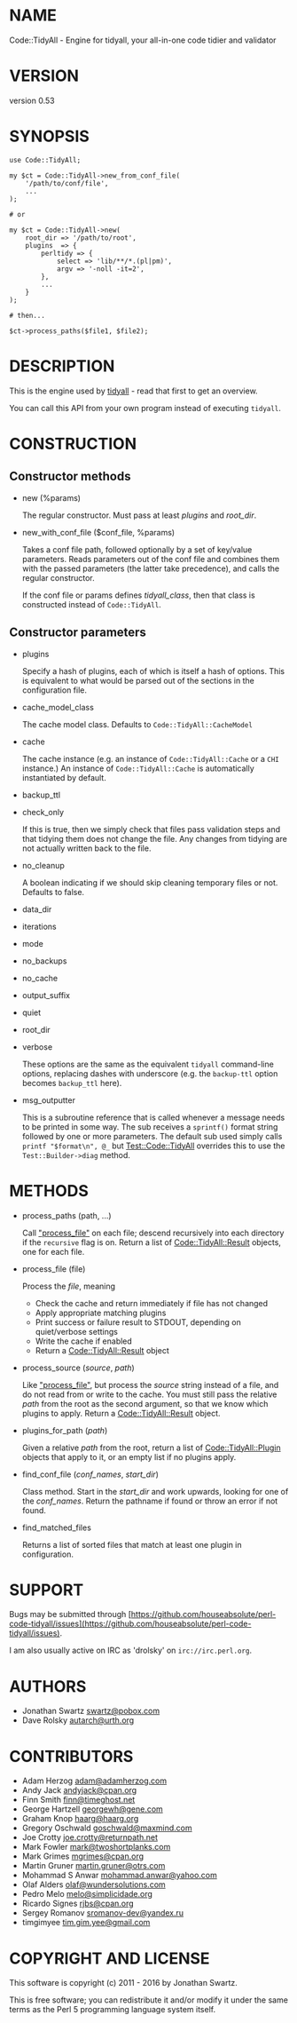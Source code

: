 # NAME

Code::TidyAll - Engine for tidyall, your all-in-one code tidier and validator

# VERSION

version 0.53

# SYNOPSIS

    use Code::TidyAll;

    my $ct = Code::TidyAll->new_from_conf_file(
        '/path/to/conf/file',
        ...
    );

    # or

    my $ct = Code::TidyAll->new(
        root_dir => '/path/to/root',
        plugins  => {
            perltidy => {
                select => 'lib/**/*.(pl|pm)',
                argv => '-noll -it=2',
            },
            ...
        }
    );

    # then...

    $ct->process_paths($file1, $file2);

# DESCRIPTION

This is the engine used by [tidyall](https://metacpan.org/pod/tidyall) - read that first to get an overview.

You can call this API from your own program instead of executing `tidyall`.

# CONSTRUCTION

## Constructor methods

- new (%params)

    The regular constructor. Must pass at least _plugins_ and _root\_dir_.

- new\_with\_conf\_file ($conf\_file, %params)

    Takes a conf file path, followed optionally by a set of key/value parameters.
    Reads parameters out of the conf file and combines them with the passed
    parameters (the latter take precedence), and calls the regular constructor.

    If the conf file or params defines _tidyall\_class_, then that class is
    constructed instead of `Code::TidyAll`.

## Constructor parameters

- plugins

    Specify a hash of plugins, each of which is itself a hash of options. This is
    equivalent to what would be parsed out of the sections in the configuration
    file.

- cache\_model\_class

    The cache model class. Defaults to `Code::TidyAll::CacheModel`

- cache

    The cache instance (e.g. an instance of `Code::TidyAll::Cache` or a `CHI`
    instance.) An instance of `Code::TidyAll::Cache` is automatically instantiated
    by default.

- backup\_ttl
- check\_only

    If this is true, then we simply check that files pass validation steps and that
    tidying them does not change the file. Any changes from tidying are not
    actually written back to the file.

- no\_cleanup

    A boolean indicating if we should skip cleaning temporary files or not.
    Defaults to false.

- data\_dir
- iterations
- mode
- no\_backups
- no\_cache
- output\_suffix
- quiet
- root\_dir
- verbose

    These options are the same as the equivalent `tidyall` command-line options,
    replacing dashes with underscore (e.g. the `backup-ttl` option becomes
    `backup_ttl` here).

- msg\_outputter

    This is a subroutine reference that is called whenever a message needs to be
    printed in some way. The sub receives a `sprintf()` format string followed by
    one or more parameters. The default sub used simply calls `printf "$format\n",
    @_` but [Test::Code::TidyAll](https://metacpan.org/pod/Test::Code::TidyAll) overrides this to use the `Test::Builder->diag` method.

# METHODS

- process\_paths (path, ...)

    Call ["process\_file"](#process_file) on each file; descend recursively into each directory if
    the `recursive` flag is on. Return a list of [Code::TidyAll::Result](https://metacpan.org/pod/Code::TidyAll::Result) objects,
    one for each file.

- process\_file (file)

    Process the _file_, meaning

    - Check the cache and return immediately if file has not changed
    - Apply appropriate matching plugins
    - Print success or failure result to STDOUT, depending on quiet/verbose settings
    - Write the cache if enabled
    - Return a [Code::TidyAll::Result](https://metacpan.org/pod/Code::TidyAll::Result) object

- process\_source (_source_, _path_)

    Like ["process\_file"](#process_file), but process the _source_ string instead of a file, and
    do not read from or write to the cache. You must still pass the relative
    _path_ from the root as the second argument, so that we know which plugins to
    apply. Return a [Code::TidyAll::Result](https://metacpan.org/pod/Code::TidyAll::Result) object.

- plugins\_for\_path (_path_)

    Given a relative _path_ from the root, return a list of
    [Code::TidyAll::Plugin](https://metacpan.org/pod/Code::TidyAll::Plugin) objects that apply to it, or an empty list if no
    plugins apply.

- find\_conf\_file (_conf\_names_, _start\_dir_)

    Class method. Start in the _start\_dir_ and work upwards, looking for one of
    the _conf\_names_. Return the pathname if found or throw an error if not found.

- find\_matched\_files

    Returns a list of sorted files that match at least one plugin in configuration.

# SUPPORT

Bugs may be submitted through
[https://github.com/houseabsolute/perl-code-tidyall/issues](https://github.com/houseabsolute/perl-code-tidyall/issues).

I am also usually active on IRC as 'drolsky' on `irc://irc.perl.org`.

# AUTHORS

- Jonathan Swartz <swartz@pobox.com>
- Dave Rolsky <autarch@urth.org>

# CONTRIBUTORS

- Adam Herzog <adam@adamherzog.com>
- Andy Jack <andyjack@cpan.org>
- Finn Smith <finn@timeghost.net>
- George Hartzell <georgewh@gene.com>
- Graham Knop <haarg@haarg.org>
- Gregory Oschwald <goschwald@maxmind.com>
- Joe Crotty <joe.crotty@returnpath.net>
- Mark Fowler <mark@twoshortplanks.com>
- Mark Grimes <mgrimes@cpan.org>
- Martin Gruner <martin.gruner@otrs.com>
- Mohammad S Anwar <mohammad.anwar@yahoo.com>
- Olaf Alders <olaf@wundersolutions.com>
- Pedro Melo <melo@simplicidade.org>
- Ricardo Signes <rjbs@cpan.org>
- Sergey Romanov <sromanov-dev@yandex.ru>
- timgimyee <tim.gim.yee@gmail.com>

# COPYRIGHT AND LICENSE

This software is copyright (c) 2011 - 2016 by Jonathan Swartz.

This is free software; you can redistribute it and/or modify it under the same
terms as the Perl 5 programming language system itself.
